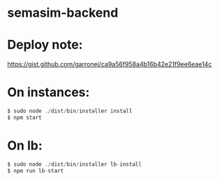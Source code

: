 # semasim-backend

# Deploy note: 

https://gist.github.com/garronej/ca9a56f958a4b16b42e21f9ee6eae14c

# On instances:

````typescript
$ sudo node ./dist/bin/installer install
$ npm start
````

# On lb:

````typescript
$ sudo node ./dist/bin/installer lb-install
$ npm run lb-start
````

